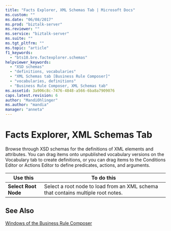 ```yaml
---
title: "Facts Explorer, XML Schemas Tab | Microsoft Docs"
ms.custom: ""
ms.date: "06/08/2017"
ms.prod: "biztalk-server"
ms.reviewer: ""
ms.service: "biztalk-server"
ms.suite: ""
ms.tgt_pltfrm: ""
ms.topic: "article"
f1_keywords: 
  - "bts10.bre.factexplorer.schemas"
helpviewer_keywords: 
  - "XSD schemas"
  - "definitions, vocabularies"
  - "XML Schemas tab [Business Rule Composer]"
  - "vocabularies, definitions"
  - "Business Rule Composer, XML Schemas tab"
ms.assetid: 3a906c8c-7476-4848-a566-6ba8a7909076
caps.latest.revision: 6
author: "MandiOhlinger"
ms.author: "mandia"
manager: "anneta"
---
```

# Facts Explorer, XML Schemas Tab
Browse through XSD schemas for the definitions of XML elements and attributes. You can drag items onto unpublished vocabulary versions on the Vocabulary tab to create definitions, or you can drag items to the Conditions Editor or Actions Editor to define predicates, actions, and arguments.  
  
|Use this|To do this|  
|--------------|----------------|  
|**Select Root Node**|Select a root node to load from an XML schema that contains multiple root notes.|  
  
## See Also  
 [Windows of the Business Rule Composer](../core/windows-of-the-business-rule-composer.md)